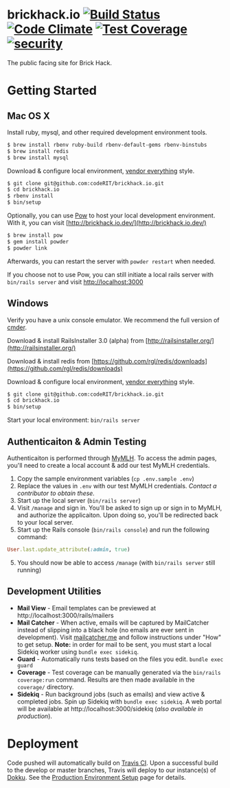 # brickhack.io  [![Build Status](https://travis-ci.org/codeRIT/brickhack.io.svg?branch=develop)](https://travis-ci.org/codeRIT/brickhack.io) [![Code Climate](https://codeclimate.com/github/codeRIT/brickhack.io/badges/gpa.svg)](https://codeclimate.com/github/codeRIT/brickhack.io) [![Test Coverage](https://codeclimate.com/github/codeRIT/brickhack.io/badges/coverage.svg)](https://codeclimate.com/github/codeRIT/brickhack.io/coverage) [![security](https://hakiri.io/github/codeRIT/brickhack.io/develop.svg)](https://hakiri.io/github/codeRIT/brickhack.io/develop)

The public facing site for Brick Hack.

# Getting Started

## Mac OS X

Install ruby, mysql, and other required development environment tools.
```bash
$ brew install rbenv ruby-build rbenv-default-gems rbenv-binstubs
$ brew install redis
$ brew install mysql
```

Download & configure local environment, [vendor everything](http://ryan.mcgeary.org/2011/02/09/vendor-everything-still-applies/) style.
```bash
$ git clone git@github.com:codeRIT/brickhack.io.git
$ cd brickhack.io
$ rbenv install
$ bin/setup
```

Optionally, you can use [Pow](http://pow.cx) to host your local development environment. With it, you can visit [http://brickhack.io.dev/](http://brickhack.io.dev/)
```bash
$ brew install pow
$ gem install powder
$ powder link
```
Afterwards, you can restart the server with `powder restart`  when needed.

If you choose not to use Pow, you can still initiate a local rails server with `bin/rails server` and visit [http://localhost:3000](http://localhost:3000)

## Windows

Verify you have a unix console emulator. We recommend the full version of [cmder](http://bliker.github.io/cmder/).

Download & install RailsInstaller 3.0 (alpha) from [http://railsinstaller.org/](http://railsinstaller.org/)

Download & install redis from [https://github.com/rgl/redis/downloads](https://github.com/rgl/redis/downloads)

Download & configure local environment, [vendor everything](http://ryan.mcgeary.org/2011/02/09/vendor-everything-still-applies/) style.
```bash
$ git clone git@github.com:codeRIT/brickhack.io.git
$ cd brickhack.io
$ bin/setup
```

Start your local environment: `bin/rails server`

## Authenticaiton & Admin Testing

Authenticaiton is performed through [MyMLH](https://my.mlh.io). To access the admin pages, you'll need to create a local account & add our test MyMLH credentials.

1. Copy the sample environment variables (`cp .env.sample .env`)
2. Replace the values in `.env` with our test MyMLH credentials. *Contact a contributor to obtain these.*
2. Start up the local server (`bin/rails server`)
3. Visit `/manage` and sign in. You'll be asked to sign up or sign in to MyMLH, and authorize the applicaiton. Upon doing so, you'll be redirected back to your local server.
4. Start up the Rails console (`bin/rails console`) and run the following command:
```ruby
User.last.update_attribute(:admin, true)
```
5. You should now be able to access `/manage` (with `bin/rails server` still running)

## Development Utilities

* **Mail View** - Email templates can be previewed at http://localhost:3000/rails/mailers
* **Mail Catcher** - When active, emails will be captured by MailCatcher instead of slipping into a black hole (no emails are ever sent in development). Visit [mailcatcher.me](http://mailcatcher.me/) and follow instructions under "How" to get setup. **Note:** in order for mail to be sent, you must start a local Sidekiq worker using `bundle exec sidekiq`.
* **Guard** - Automatically runs tests based on the files you edit. `bundle exec guard`
* **Coverage** - Test coverage can be manually generated via the `bin/rails coverage:run` command. Results are then made available in the `coverage/` directory.
* **Sidekiq** - Run background jobs (such as emails) and view active & completed jobs. Spin up Sidekiq with `bundle exec sidekiq`. A web portal will be available at http://localhost:3000/sidekiq (*also available in production*).

# Deployment

Code pushed will automatically build on [Travis CI](https://travis-ci.org/codeRIT/brickhack.io). Upon a successful build to the develop or master branches, Travis will deploy to our instance(s) of [Dokku](https://github.com/progrium/dokku). See the [Production Environment Setup](https://github.com/codeRIT/brickhack.io/wiki/Production-Environment-Setup) page for details.
